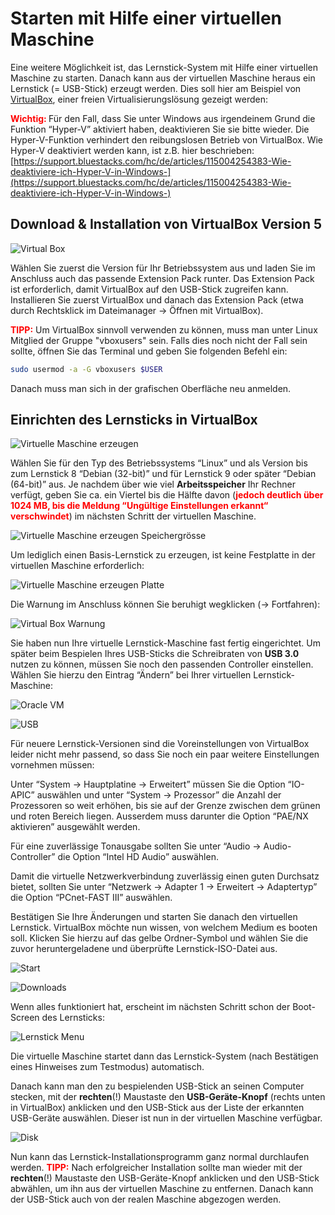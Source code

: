 # Starten mit Hilfe einer virtuellen Maschine
Eine weitere Möglichkeit ist, das Lernstick-System mit Hilfe einer virtuellen Maschine zu starten. Danach kann aus der virtuellen Maschine heraus ein Lernstick (= USB-Stick) erzeugt werden.
Dies soll hier am Beispiel von [VirtualBox](https://www.virtualbox.org/), einer freien Virtualisierungslösung gezeigt werden:

**<span style="color:red">Wichtig: </span>** Für den Fall, dass Sie unter Windows aus irgendeinem Grund die Funktion “Hyper-V” aktiviert haben, deaktivieren Sie sie bitte wieder. Die Hyper-V-Funktion verhindert den reibungslosen Betrieb von VirtualBox. Wie Hyper-V deaktiviert werden kann, ist z.B. hier beschrieben:
[https://support.bluestacks.com/hc/de/articles/115004254383-Wie-deaktiviere-ich-Hyper-V-in-Windows-](https://support.bluestacks.com/hc/de/articles/115004254383-Wie-deaktiviere-ich-Hyper-V-in-Windows-)


## Download & Installation von VirtualBox Version 5

![](../../assets/virtual-box.png "Virtual Box")

Wählen Sie zuerst die Version für Ihr Betriebssystem aus und laden Sie im Anschluss auch das passende Extension Pack runter. Das Extension Pack ist erforderlich, damit VirtualBox auf den USB-Stick zugreifen kann.
Installieren Sie zuerst VirtualBox und danach das Extension Pack (etwa durch Rechtsklick im Dateimanager -> Öffnen mit VirtualBox).

**<span style="color:red">TIPP:</span>** Um VirtualBox sinnvoll verwenden zu können, muss man unter Linux Mitglied der Gruppe "vboxusers" sein. Falls dies noch nicht der Fall sein sollte, öffnen Sie das Terminal und geben Sie folgenden Befehl ein:

```bash
sudo usermod -a -G vboxusers $USER 
```

Danach muss man sich in der grafischen Oberfläche neu anmelden.

## Einrichten des Lernsticks in VirtualBox

![](../../assets/virtuelle-maschine-erzeugen.png "Virtuelle Maschine erzeugen")

Wählen Sie für den Typ des Betriebssystems “Linux” und als Version bis zum Lernstick 8 “Debian (32-bit)” und für Lernstick 9 oder später “Debian (64-bit)” aus.
Je nachdem über wie viel **Arbeitsspeicher** Ihr Rechner verfügt, geben Sie ca. ein Viertel bis die Hälfte davon (**<span style="color:red">jedoch deutlich über 1024 MB, bis die Meldung “Ungültige Einstellungen erkannt“ verschwindet</span>**) im nächsten Schritt der virtuellen Maschine.

![](../../assets/Speichergroesse_virtuelle-maschine-erzeugen.png "Virtuelle Maschine erzeugen Speichergrösse")

Um lediglich einen Basis-Lernstick zu erzeugen, ist keine Festplatte in der virtuellen Maschine erforderlich:

![](../../assets/Platte_virtuelle-maschine-erzeugen.png "Virtuelle Maschine erzeugen Platte")

Die Warnung im Anschluss können Sie beruhigt wegklicken (-> Fortfahren):

![](../../assets/virtual-box-warning.png "Virtual Box Warnung")

Sie haben nun Ihre virtuelle Lernstick-Maschine fast fertig eingerichtet. 
Um später beim Bespielen Ihres USB-Sticks die Schreibraten von **USB 3.0** nutzen zu können, müssen Sie noch den passenden Controller einstellen. Wählen Sie hierzu den Eintrag “Ändern” bei Ihrer virtuellen Lernstick-Maschine:

![](../../assets/OracleVM.png "Oracle VM")

![](../../assets/USB-Controller.png "USB")

Für neuere Lernstick-Versionen sind die Voreinstellungen von VirtualBox leider nicht mehr passend, so dass Sie noch ein paar weitere Einstellungen vornehmen müssen:

Unter “System -> Hauptplatine -> Erweitert” müssen Sie die Option “IO-APIC” auswählen und unter “System -> Prozessor” die Anzahl der Prozessoren so weit erhöhen, bis sie auf der Grenze zwischen dem grünen und roten Bereich liegen. Ausserdem muss darunter die Option “PAE/NX aktivieren” ausgewählt werden.

Für eine zuverlässige Tonausgabe sollten Sie unter “Audio -> Audio-Controller” die Option “Intel HD Audio” auswählen.

Damit die virtuelle Netzwerkverbindung zuverlässig einen guten Durchsatz bietet, sollten Sie unter “Netzwerk -> Adapter 1 -> Erweitert -> Adaptertyp” die Option “PCnet-FAST III” auswählen.

Bestätigen Sie Ihre Änderungen und starten Sie danach den virtuellen Lernstick. VirtualBox möchte nun wissen, von welchem Medium es booten soll. 
Klicken Sie hierzu auf das gelbe Ordner-Symbol und wählen Sie die zuvor heruntergeladene und überprüfte Lernstick-ISO-Datei aus.

![](../../assets/medium-fuer-start.png "Start")

![](../../assets/downloads.png "Downloads")

Wenn alles funktioniert hat, erscheint im nächsten Schritt schon der Boot-Screen des Lernsticks:

![](../../assets/Lernstick_Menu.png "Lernstick Menu")

Die virtuelle Maschine startet dann das Lernstick-System (nach Bestätigen eines Hinweises zum Testmodus) automatisch. 

Danach kann man den zu bespielenden USB-Stick an seinen Computer stecken, 
mit der **rechten**(!) Maustaste den **USB-Geräte-Knopf** (rechts unten in VirtualBox) anklicken und den USB-Stick aus der Liste der erkannten USB-Geräte auswählen. Dieser ist nun in der virtuellen Maschine verfügbar.

![](../../assets/Disk.png "Disk")

Nun kann das Lernstick-Installationsprogramm ganz normal durchlaufen werden. 
**<span style="color:red">TIPP:</span>** Nach erfolgreicher Installation sollte man wieder mit der **rechten**(!) Maustaste den USB-Geräte-Knopf anklicken und den USB-Stick abwählen, um ihn aus der virtuellen Maschine zu entfernen. Danach kann der USB-Stick auch von der realen Maschine abgezogen werden.
